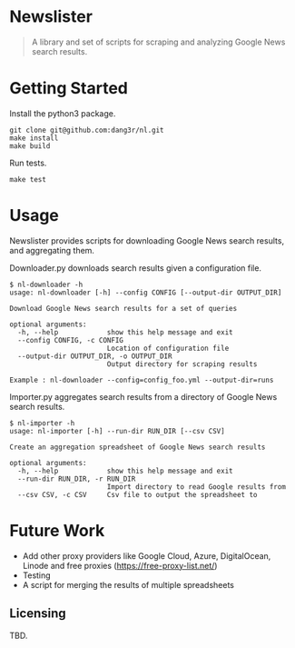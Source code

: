 # Newslister

> A library and set of scripts for scraping and analyzing Google News search results.


# Getting Started

Install the python3 package.

```shell
git clone git@github.com:dang3r/nl.git
make install
make build
```

Run tests.

```shell
make test
```

# Usage

Newslister provides scripts for downloading Google News search results, and
aggregating them.

Downloader.py downloads search results given a configuration file.

```shell
$ nl-downloader -h
usage: nl-downloader [-h] --config CONFIG [--output-dir OUTPUT_DIR]

Download Google News search results for a set of queries

optional arguments:
  -h, --help            show this help message and exit
  --config CONFIG, -c CONFIG
                        Location of configuration file
  --output-dir OUTPUT_DIR, -o OUTPUT_DIR
                        Output directory for scraping results

Example : nl-downloader --config=config_foo.yml --output-dir=runs
```

Importer.py aggregates search results from a directory of Google News search
results.

```shell
$ nl-importer -h
usage: nl-importer [-h] --run-dir RUN_DIR [--csv CSV]

Create an aggregation spreadsheet of Google News search results

optional arguments:
  -h, --help            show this help message and exit
  --run-dir RUN_DIR, -r RUN_DIR
                        Import directory to read Google results from
  --csv CSV, -c CSV     Csv file to output the spreadsheet to
```

# Future Work

- Add other proxy providers like Google Cloud, Azure, DigitalOcean, Linode and
  free proxies (https://free-proxy-list.net/)
- Testing
- A script for merging the results of multiple spreadsheets


## Licensing

TBD.
